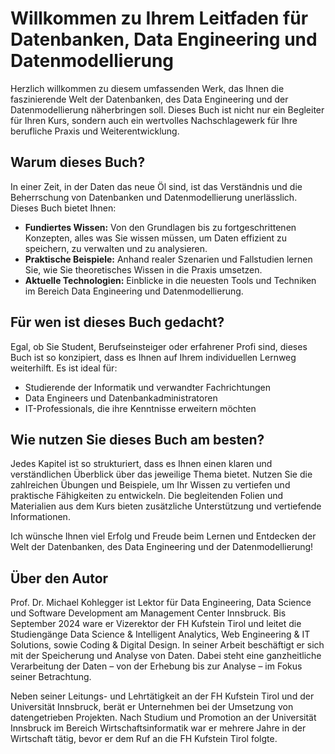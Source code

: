 # Willkommen zu Ihrem Leitfaden für Datenbanken, Data Engineering und Datenmodellierung

Herzlich willkommen zu diesem umfassenden Werk, das Ihnen die faszinierende Welt der Datenbanken, des Data Engineering und der Datenmodellierung näherbringen soll. Dieses Buch ist nicht nur ein Begleiter für Ihren Kurs, sondern auch ein wertvolles Nachschlagewerk für Ihre berufliche Praxis und Weiterentwicklung.

## Warum dieses Buch?

In einer Zeit, in der Daten das neue Öl sind, ist das Verständnis und die Beherrschung von Datenbanken und Datenmodellierung unerlässlich. Dieses Buch bietet Ihnen:

* **Fundiertes Wissen:** Von den Grundlagen bis zu fortgeschrittenen Konzepten, alles was Sie wissen müssen, um Daten effizient zu speichern, zu verwalten und zu analysieren.
* **Praktische Beispiele:** Anhand realer Szenarien und Fallstudien lernen Sie, wie Sie theoretisches Wissen in die Praxis umsetzen.
* **Aktuelle Technologien:** Einblicke in die neuesten Tools und Techniken im Bereich Data Engineering und Datenmodellierung.

## Für wen ist dieses Buch gedacht?

Egal, ob Sie Student, Berufseinsteiger oder erfahrener Profi sind, dieses Buch ist so konzipiert, dass es Ihnen auf Ihrem individuellen Lernweg weiterhilft. Es ist ideal für:

* Studierende der Informatik und verwandter Fachrichtungen
* Data Engineers und Datenbankadministratoren
* IT-Professionals, die ihre Kenntnisse erweitern möchten

## Wie nutzen Sie dieses Buch am besten?

Jedes Kapitel ist so strukturiert, dass es Ihnen einen klaren und verständlichen Überblick über das jeweilige Thema bietet. Nutzen Sie die zahlreichen Übungen und Beispiele, um Ihr Wissen zu vertiefen und praktische Fähigkeiten zu entwickeln. Die begleitenden Folien und Materialien aus dem Kurs bieten zusätzliche Unterstützung und vertiefende Informationen.

Ich wünsche Ihnen viel Erfolg und Freude beim Lernen und Entdecken der Welt der Datenbanken, des Data Engineering und der Datenmodellierung!

## Über den Autor

Prof. Dr. Michael Kohlegger ist Lektor für Data Engineering, Data Science und Software Development am Management Center Innsbruck. Bis September 2024 ware er Vizerektor der FH Kufstein Tirol und leitet die Studiengänge Data Science & Intelligent Analytics, Web Engineering & IT Solutions, sowie Coding & Digital Design. In seiner Arbeit beschäftigt er sich mit der Speicherung und Analyse von Daten. Dabei steht eine ganzheitliche Verarbeitung der Daten – von der Erhebung bis zur Analyse – im Fokus seiner Betrachtung.

Neben seiner Leitungs- und Lehrtätigkeit an der FH Kufstein Tirol und der Universität Innsbruck, berät er Unternehmen bei der Umsetzung von datengetrieben Projekten. Nach Studium und Promotion an der Universität Innsbruck im Bereich Wirtschaftsinformatik war er mehrere Jahre in der Wirtschaft tätig, bevor er dem Ruf an die FH Kufstein Tirol folgte.
